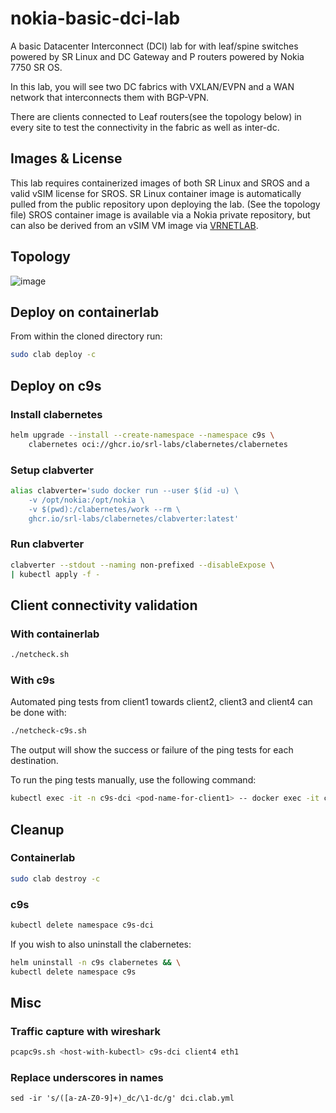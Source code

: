 # nokia-basic-dci-lab

A basic Datacenter Interconnect (DCI) lab for with leaf/spine switches powered by SR Linux and DC Gateway and P routers powered by Nokia 7750 SR OS.

In this lab, you will see two DC fabrics with VXLAN/EVPN and a WAN network that interconnects them with BGP-VPN. 

There are clients connected to Leaf routers(see the topology below) in every site to test the connectivity in the fabric as well as inter-dc.

## Images & License

This lab requires containerized images of both SR Linux and SROS and a valid vSIM license for SROS.
SR Linux container image is automatically pulled from the public repository upon deploying the lab. (See the topology file)
SROS container image is available via a Nokia private repository, but can also be derived from an vSIM VM image via [VRNETLAB](https://containerlab.dev/manual/vrnetlab/#vrnetlab).

## Topology

![image](https://github.com/srl-labs/nokia-basic-dci-lab/assets/17744051/1f3d61a0-ae6a-42b2-b680-c282a6462d41)

## Deploy on containerlab

From within the cloned directory run:

```bash
sudo clab deploy -c
```

## Deploy on c9s

### Install clabernetes

```bash
helm upgrade --install --create-namespace --namespace c9s \
    clabernetes oci://ghcr.io/srl-labs/clabernetes/clabernetes
```

### Setup clabverter

```bash
alias clabverter='sudo docker run --user $(id -u) \
    -v /opt/nokia:/opt/nokia \
    -v $(pwd):/clabernetes/work --rm \
    ghcr.io/srl-labs/clabernetes/clabverter:latest'
```

### Run clabverter

```bash
clabverter --stdout --naming non-prefixed --disableExpose \
| kubectl apply -f -
```

## Client connectivity validation

### With containerlab

```bash
./netcheck.sh
```

### With c9s

Automated ping tests from client1 towards client2, client3 and client4 can be done with:

```bash
./netcheck-c9s.sh
```

The output will show the success or failure of the ping tests for each destination.

To run the ping tests manually, use the following command:

```bash
kubectl exec -it -n c9s-dci <pod-name-for-client1> -- docker exec -it client1-dc1 ping 10.0.0.4
```

## Cleanup

### Containerlab

```bash
sudo clab destroy -c
```

### c9s

```bash
kubectl delete namespace c9s-dci
```

If you wish to also uninstall the clabernetes:

```bash
helm uninstall -n c9s clabernetes && \
kubectl delete namespace c9s
```

## Misc

### Traffic capture with wireshark

```bash
pcapc9s.sh <host-with-kubectl> c9s-dci client4 eth1
```

### Replace underscores in names

```
sed -ir 's/([a-zA-Z0-9]+)_dc/\1-dc/g' dci.clab.yml
```
